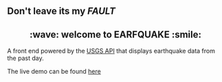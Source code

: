 ## Don't leave its my *FAULT*
<h2 align="center" >:wave: welcome to EARFQUAKE :smile:</h2> 
  
A front end powered by the [USGS API](https://earthquake.usgs.gov/fdsnws/event/1/alertlevel=green) that displays earthquake data from the past day.

The live demo can be found [here](https://sunny-palmier-af448f.netlify.app/)
